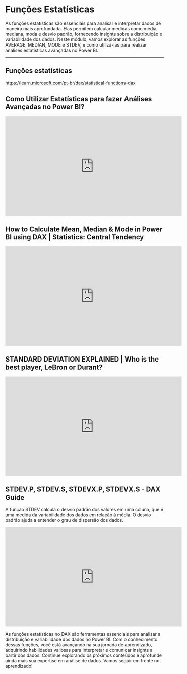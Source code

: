 # Funções Estatísticas

As funções estatísticas são essenciais para analisar e interpretar dados de maneira mais aprofundada. Elas permitem calcular medidas como média, mediana, moda e desvio padrão, fornecendo insights sobre a distribuição e variabilidade dos dados. Neste módulo, vamos explorar as funções AVERAGE, MEDIAN, MODE e STDEV, e como utilizá-las para realizar análises estatísticas avançadas no Power BI.

---

## Funções estatísticas

https://learn.microsoft.com/pt-br/dax/statistical-functions-dax

## Como Utilizar Estatísticas para fazer Análises Avançadas no Power BI?

<iframe width="560" height="315" src="https://www.youtube.com/embed/aQXrKSTGTX8?si=UTmT26Ljj3Wv7y9K" title="YouTube video player" frameborder="0" allow="accelerometer; autoplay; clipboard-write; encrypted-media; gyroscope; picture-in-picture; web-share" referrerpolicy="strict-origin-when-cross-origin" allowfullscreen></iframe>

## How to Calculate Mean, Median & Mode in Power BI using DAX | Statistics: Central Tendency

<iframe width="560" height="315" src="https://www.youtube.com/embed/75HO3lFyWPc?si=_9aUjfhkYrRTQFgl" title="YouTube video player" frameborder="0" allow="accelerometer; autoplay; clipboard-write; encrypted-media; gyroscope; picture-in-picture; web-share" referrerpolicy="strict-origin-when-cross-origin" allowfullscreen></iframe>

## STANDARD DEVIATION EXPLAINED | Who is the best player, LeBron or Durant?

<iframe width="560" height="315" src="https://www.youtube.com/embed/ekcrlfZyAhg?si=Pn9BoEl-PTUJ5dBf" title="YouTube video player" frameborder="0" allow="accelerometer; autoplay; clipboard-write; encrypted-media; gyroscope; picture-in-picture; web-share" referrerpolicy="strict-origin-when-cross-origin" allowfullscreen></iframe>

## STDEV.P, STDEV.S, STDEVX.P, STDEVX.S - DAX Guide

A função STDEV calcula o desvio padrão dos valores em uma coluna, que é uma medida da variabilidade dos dados em relação à média. O desvio padrão ajuda a entender o grau de dispersão dos dados.

<iframe width="560" height="315" src="https://www.youtube.com/embed/Wr_BwosywUc?si=YIPY2jRCjZMn2l4a" title="YouTube video player" frameborder="0" allow="accelerometer; autoplay; clipboard-write; encrypted-media; gyroscope; picture-in-picture; web-share" referrerpolicy="strict-origin-when-cross-origin" allowfullscreen></iframe>

As funções estatísticas no DAX são ferramentas essenciais para analisar a distribuição e variabilidade dos dados no Power BI. Com o conhecimento dessas funções, você está avançando na sua jornada de aprendizado, adquirindo habilidades valiosas para interpretar e comunicar insights a partir dos dados. Continue explorando os próximos conteúdos e aprofunde ainda mais sua expertise em análise de dados. Vamos seguir em frente no aprendizado!

